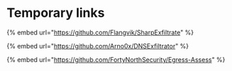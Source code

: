 # Temporary links

{% embed url="https://github.com/Flangvik/SharpExfiltrate" %}

{% embed url="https://github.com/Arno0x/DNSExfiltrator" %}

{% embed url="https://github.com/FortyNorthSecurity/Egress-Assess" %}
